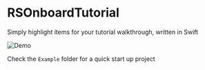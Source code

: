 # RSOnboardTutorial

Simply highlight items for your tutorial walkthrough, written in Swift

![Demo](https://cloud.githubusercontent.com/assets/6880730/12470510/2d1cb602-c038-11e5-8095-a2a0d77f99db.gif)

Check the `Example` folder for a quick start up project